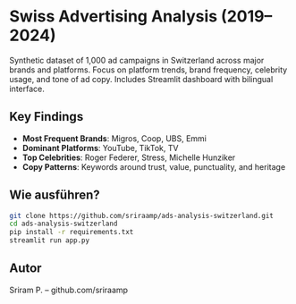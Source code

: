 # Swiss Advertising Analysis (2019–2024)

Synthetic dataset of 1,000 ad campaigns in Switzerland across major brands and platforms. Focus on platform trends, brand frequency, celebrity usage, and tone of ad copy. Includes Streamlit dashboard with bilingual interface.

## Key Findings

- **Most Frequent Brands**: Migros, Coop, UBS, Emmi
- **Dominant Platforms**: YouTube, TikTok, TV
- **Top Celebrities**: Roger Federer, Stress, Michelle Hunziker
- **Copy Patterns**: Keywords around trust, value, punctuality, and heritage

## Wie ausführen?

```bash
git clone https://github.com/sriraamp/ads-analysis-switzerland.git
cd ads-analysis-switzerland
pip install -r requirements.txt
streamlit run app.py
```

## Autor

Sriram P. – github.com/sriraamp
